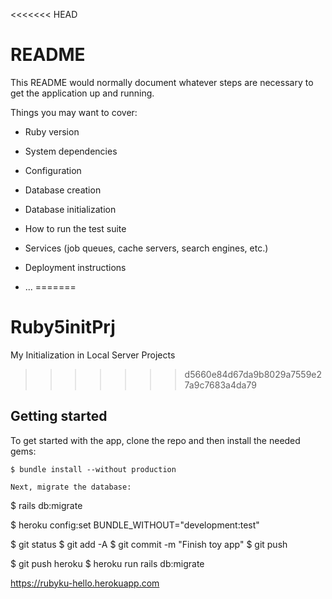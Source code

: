 <<<<<<< HEAD
# README

This README would normally document whatever steps are necessary to get the
application up and running.

Things you may want to cover:

* Ruby version

* System dependencies

* Configuration

* Database creation

* Database initialization

* How to run the test suite

* Services (job queues, cache servers, search engines, etc.)

* Deployment instructions

* ...
=======
# Ruby5initPrj
My Initialization in Local Server Projects
>>>>>>> d5660e84d67da9b8029a7559e27a9c7683a4da79

## Getting started

To get started with the app, clone the repo and then install the needed gems:

```
$ bundle install --without production

Next, migrate the database:

```
$ rails db:migrate

$ heroku config:set BUNDLE_WITHOUT="development:test"

$ git status
$ git add -A
$ git commit -m "Finish toy app"
$ git push

$ git push heroku
$ heroku run rails db:migrate

https://rubyku-hello.herokuapp.com